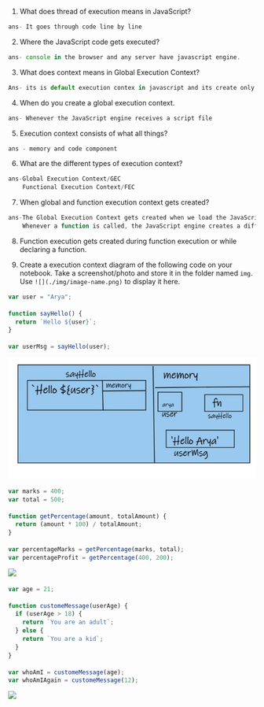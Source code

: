 1. What does thread of execution means in JavaScript?

```js
ans- It goes through code line by line
```

2. Where the JavaScript code gets executed?

```js
ans- console in the browser and any server have javascript engine.
```

3. What does context means in Global Execution Context?

```js
Ans- its is default execution contex in javascript and its create only ones
```

4. When do you create a global execution context.

```js
ans- Whenever the JavaScript engine receives a script file
```

5. Execution context consists of what all things?

```js
ans - memory and code component
```

6. What are the different types of execution context?

```js
ans-Global Execution Context/GEC
    Functional Execution Context/FEC
```

7. When global and function execution context gets created?

```js
ans-The Global Execution Context gets created when we load the JavaScript file.
    Whenever a function is called, the JavaScript engine creates a different type of Execution Context known as a Function Execution Context (FEC) within the GEC to evaluate and execute the code within that function.
```

8. Function execution gets created during function execution or while declaring a function.

9. Create a execution context diagram of the following code on your notebook. Take a screenshot/photo and store it in the folder named `img`. Use `![](./img/image-name.png)` to display it here.

```js
var user = "Arya";

function sayHello() {
  return `Hello ${user}`;
}

var userMsg = sayHello(user);
```

<!-- Put your image here -->

![](./img/Hello-arya.jpg)

```js
var marks = 400;
var total = 500;

function getPercentage(amount, totalAmount) {
  return (amount * 100) / totalAmount;
}

var percentageMarks = getPercentage(marks, total);
var percentageProfit = getPercentage(400, 200);
```

<!-- Put your image here -->

![](./img/image-name.jpg)

```js
var age = 21;

function customeMessage(userAge) {
  if (userAge > 18) {
    return `You are an adult`;
  } else {
    return `You are a kid`;
  }
}

var whoAmI = customeMessage(age);
var whoAmIAgain = customeMessage(12);
```

<!-- Put your image here -->

![](./img/image-name.jpg)
